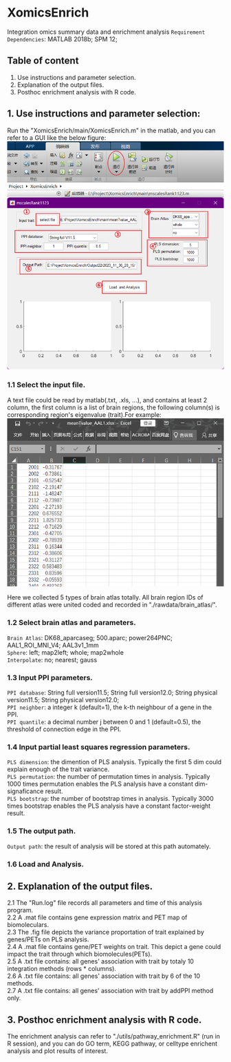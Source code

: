 # XomicsEnrich
Integration omics summary data and enrichment analysis
`Requirement Dependencies`: MATLAB 2018b; SPM 12;

## Table of content
1. Use instructions and parameter selection.
2. Explanation of the output files.
3. Posthoc enrichment analysis with R code.


## 1. Use instructions and parameter selection:
Run the "XomicsEnrich/main/XomicsEnrich.m" in the matlab, and you can refer to a GUI like the below figure:
![Input](https://github.com/CaoLuolong/XomicsEnrich/blob/main/pics/GUI.png)

### 1.1 Select the input file.
A text file could be read by matlab(.txt, .xls, ...), and contains at least 2 column, the first column is a list of brain regions, the following column(s) is corresponding region's eigenvalue (trait).For example:
![Input](https://github.com/CaoLuolong/XomicsEnrich/blob/main/pics/input_example.png)

Here we collected 5 types of brain atlas totally. All brain region IDs of different atlas were united coded and recorded in "./rawdata/brain_atlas/".

### 1.2 Select brain atlas and parameters.
`Brain Atlas`: DK68_aparcaseg; 500.aparc; power264PNC; AAL1_ROI_MNI_V4; AAL3v1_1mm  
`Sphere`: left; map2left; whole; map2whole  
`Interpolate`: no; nearest; gauss  

### 1.3 Input PPI parameters.
`PPI database`: String full version11.5; String full version12.0; String physical version11.5; String physical version12.0;  
`PPI neighber`: a integer k (default=1), the k-th neighbour of a gene in the PPI.  
`PPI quantile`: a decimal number j between 0 and 1 (default=0.5), the threshold of connection edge in the PPI.  

### 1.4 Input partial least squares regression parameters.
`PLS dimension`: the dimention of PLS analysis. Typically the first 5 dim could explain enough of the trait variance.  
`PLS permutation`: the number of permutation times in analysis. Typically 1000 times permutation enables the PLS analysis have a constant dim-signaficance result.  
`PLS bootstrap`: the number of bootstrap times in analysis. Typically 3000 times bootstrap enables the PLS analysis have a constant factor-weight result.  
### 1.5 The output path.
`Output path`: the result of analysis will be stored at this path automately.

### 1.6 Load and Analysis.

## 2. Explanation of the output files.
2.1 The "Run.log" file records all parameters and time of this analysis program.  
2.2 A .mat file contains gene expression matrix and PET map of biomoleculars.  
2.3 The .fig file depicts the variance proportation of trait explained by genes/PETs on PLS analysis.  
2.4 A .mat file contains gene/PET weights on trait. This depict a gene could impact the trait through which biomolecules(PETs).  
2.5 A .txt file contains: all genes' association with trait by totaly 10 integration methods (rows * columns).  
2.6 A .txt file contains: all genes' association with trait by 6 of the 10 methods.  
2.7 A .txt file contains: all genes' association with trait by addPPI method only.  

## 3. Posthoc enrichment analysis with R code.
The enrichment analysis can refer to "./utils/pathway_enrichment.R" (run in R session), and you can do GO term, KEGG pathway, or celltype enrichent analysis and plot results of interest. 
